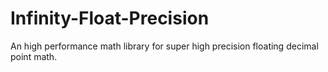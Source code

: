 # Infinity-Float-Precision
An high performance math library for super high precision floating decimal point math.
